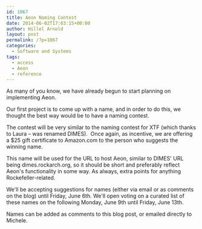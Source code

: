 ```yaml
---
id: 1067
title: Aeon Naming Contest
date: 2014-06-02T17:03:15+00:00
author: Hillel Arnold
layout: post
permalink: /?p=1067
categories:
  - Software and Systems
tags:
  - access
  - Aeon
  - reference
---
```

As many of you know, we have already begun to start planning on implementing Aeon.

Our first project is to come up with a name, and in order to do this, we thought the best way would be to have a naming contest.

The contest will be very similar to the naming contest for XTF (which thanks to Laura – was renamed DIMES).  Once again, as incentive, we are offering a $25 gift certificate to Amazon.com to the person who suggests the winning name.

This name will be used for the URL to host Aeon, similar to DIMES' URL being dimes.rockarch.org, so it should be short and preferably reflect Aeon's functionality in some way. As always, extra points for anything Rockefeller-related.

We'll be accepting suggestions for names (either via email or as comments on the blog) until Friday, June 6th. We'll open voting on a curated list of these names on the following Monday, June 9th until Friday, June 13th.

Names can be added as comments to this blog post, or emailed directly to Michele.

